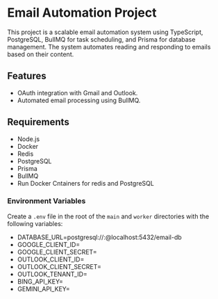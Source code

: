 # Email Automation Project

This project is a scalable email automation system using TypeScript, PostgreSQL, BullMQ for task scheduling, and Prisma for database management. The system automates reading and responding to emails based on their content.

## Features
- OAuth integration with Gmail and Outlook.
- Automated email processing using BullMQ.

## Requirements
- Node.js
- Docker
- Redis
- PostgreSQL
- Prisma
- BullMQ
- Run Docker Cntainers for redis and PostgreSQL

### Environment Variables
Create a `.env` file in the root of the `main` and `worker` directories with the following variables:
- DATABASE_URL=postgresql://<user>:<password>@localhost:5432/email-db
- GOOGLE_CLIENT_ID=<your-google-client-id>
- GOOGLE_CLIENT_SECRET=<your-google-client-secret>
- OUTLOOK_CLIENT_ID=<your-outlook-client-id>
- OUTLOOK_CLIENT_SECRET=<your-outlook-client-secret>
- OUTLOOK_TENANT_ID=<your-outlook-tenant-id>
- BING_API_KEY=<your-bing-api-key>
- GEMINI_API_KEY=<your-gemini-api-key>

